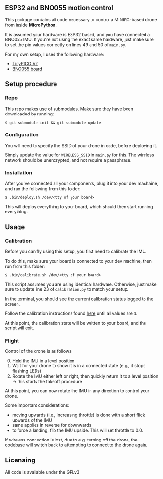 ## ESP32 and BNO055 motion control

This package contains all code necessary to control a MINIRC-based drone from inside **MicroPython**.

It is assumed your hardware is ESP32 based, and you have connected a BNO055 IMU. If you're not using
the exact same hardware, just make sure to set the pin values correctly on lines 49 and 50 of
`main.py`.

For my own setup, I used the following hardware:

- [TinyPICO V2](https://www.tinypico.com/)
- [BNO055 board](https://www.adafruit.com/product/4646)

## Setup procedure

### Repo

This repo makes use of submodules. Make sure they have been downloaded by running:

```
$ git submodule init && git submodule update
```

### Configuration

You will need to specify the SSID of your drone in code, before deploying it.

Simply update the value for `WIRELESS_SSID` in `main.py` for this. The wireless network should be
unencrypted, and not require a passphrase.

### Installation

After you've connected all your components, plug it into your dev machaine, and run the following from this folder:

```
$ .bin/deploy.sh /dev/<tty of your board>
```

This will deploy everything to your board, which should then start running everything.

## Usage

### Calibration

Before you can fly using this setup, you first need to calibrate the IMU.

To do this, make sure your board is connected to your dev machine, then run from this folder:

```
$ .bin/calibrate.sh /dev/<tty of your board>
```

This script assumes you are using identical hardware. Otherwise, just make sure to update line 23 of `calibration.py`
to match your setup.

In the terminal, you should see the current calibration status logged to the screen.

Follow the calibration instructions found [here](https://www.youtube.com/watch?v=Bw0WuAyGsnY) until all values are `3`.

At this point, the calibration state will be written to your board, and the script will exit.

### Flight

Control of the drone is as follows:

0. Hold the IMU in a level position
1. Wait for your drone to show it is in a connected state (e.g., it stops flashing LEDs)
2. Rotate the IMU either left or right, then quickly return it to a level position -> this starts the takeoff procedure

At this point, you can now rotate the IMU in any direction to control your drone.

Some important considerations:

- moving upwards (i.e., increasing throttle) is done with a short flick upwards of the IMU
- same applies in reverse for downwards
- to force a landing, flip the IMU upside. This will set throttle to 0.0.

If wireless connection is lost, due to e.g. turning off the drone, the codebase will switch back to attempting to connect to the drone again.

## Licensing

All code is available under the GPLv3